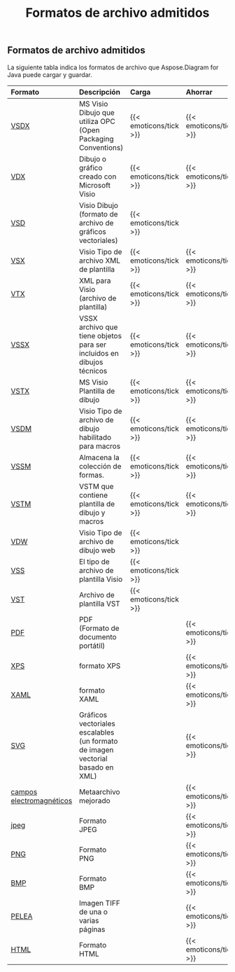 ﻿---
title: Formatos de archivo admitidos
type: docs
weight: 20
url: /es/java/supported-file-formats/
description:  Visio Diagram Java API puede cargar y guardar una variedad de formatos, incluidos VSDX, VDX, VSD, VTX, VSSX, VSDM, 076110, XPS, SVG y PDF EMP, PNG, TIFF y PDF.
---
## **Formatos de archivo admitidos**
La siguiente tabla indica los formatos de archivo que Aspose.Diagram for Java puede cargar y guardar.

|**Formato**|**Descripción**|**Carga**|**Ahorrar**|**Observaciones**|
|:- |:- |:- |:- |:- |
|[VSDX](https://docs.fileformat.com/visio/vsdx/)|MS Visio Dibujo que utiliza OPC (Open Packaging Conventions)|{{< emoticons/tick >}}|{{< emoticons/tick >}}||
|[VDX](https://docs.fileformat.com/visio/vdx/)  |Dibujo o gráfico creado con Microsoft Visio|{{< emoticons/tick >}}|{{< emoticons/tick >}}||
|[VSD](https://docs.fileformat.com/visio/vsd/)|Visio Dibujo (formato de archivo de gráficos vectoriales)|{{< emoticons/tick >}}|||
|[VSX](https://docs.fileformat.com/visio/vsx/)|Visio Tipo de archivo XML de plantilla|{{< emoticons/tick >}}|{{< emoticons/tick >}}||
|[VTX](https://docs.fileformat.com/visio/vtx/) |XML para Visio (archivo de plantilla)|{{< emoticons/tick >}}|{{< emoticons/tick >}}||
|[VSSX](https://docs.fileformat.com/visio/vssx/)|VSSX archivo que tiene objetos para ser incluidos en dibujos técnicos|{{< emoticons/tick >}}|{{< emoticons/tick >}}||
|[VSTX](https://docs.fileformat.com/visio/vstx/)|MS Visio Plantilla de dibujo|{{< emoticons/tick >}}|{{< emoticons/tick >}}||
|[VSDM](https://docs.fileformat.com/visio/vsdm/)|Visio Tipo de archivo de dibujo habilitado para macros|{{< emoticons/tick >}}|{{< emoticons/tick >}}||
|[VSSM](https://docs.fileformat.com/visio/vssm/) |Almacena la colección de formas.|{{< emoticons/tick >}}|{{< emoticons/tick >}}||
|[VSTM](https://docs.fileformat.com/visio/vstm/) |VSTM que contiene plantilla de dibujo y macros|{{< emoticons/tick >}}|{{< emoticons/tick >}}||
|[VDW](https://docs.fileformat.com/visio/vdw/)|Visio Tipo de archivo de dibujo web|{{< emoticons/tick >}}|||
|[VSS](https://docs.fileformat.com/visio/vss/)|El tipo de archivo de plantilla Visio|{{< emoticons/tick >}}|||
|[VST](https://docs.fileformat.com/visio/vst/)|Archivo de plantilla VST|{{< emoticons/tick >}}|||
|[PDF](https://docs.fileformat.com/pdf/)|PDF (Formato de documento portátil)||{{< emoticons/tick >}}||
|[XPS](https://docs.fileformat.com/page-description-language/xps/)|formato XPS||{{< emoticons/tick >}}||
|[XAML](https://docs.fileformat.com/web/xaml/)|formato XAML||{{< emoticons/tick >}}||
|[SVG](https://docs.fileformat.com/specification/page-description-language/svg/)|Gráficos vectoriales escalables (un formato de imagen vectorial basado en XML)||{{< emoticons/tick >}}||
|[campos electromagnéticos](https://docs.fileformat.com/image/emf/)|Metaarchivo mejorado||{{< emoticons/tick >}}||
|[jpeg](https://docs.fileformat.com/image/jpeg/)|Formato JPEG||{{< emoticons/tick >}}||
|[PNG](https://docs.fileformat.com/image/png/)|Formato PNG||{{< emoticons/tick >}}||
|[BMP](https://docs.fileformat.com/image/bmp/)|Formato BMP||{{< emoticons/tick >}}||
|[PELEA](https://docs.fileformat.com/image/tiff/)|Imagen TIFF de una o varias páginas||{{< emoticons/tick >}}||
|[HTML](https://docs.fileformat.com/web/html/)|Formato HTML||{{< emoticons/tick >}}||

